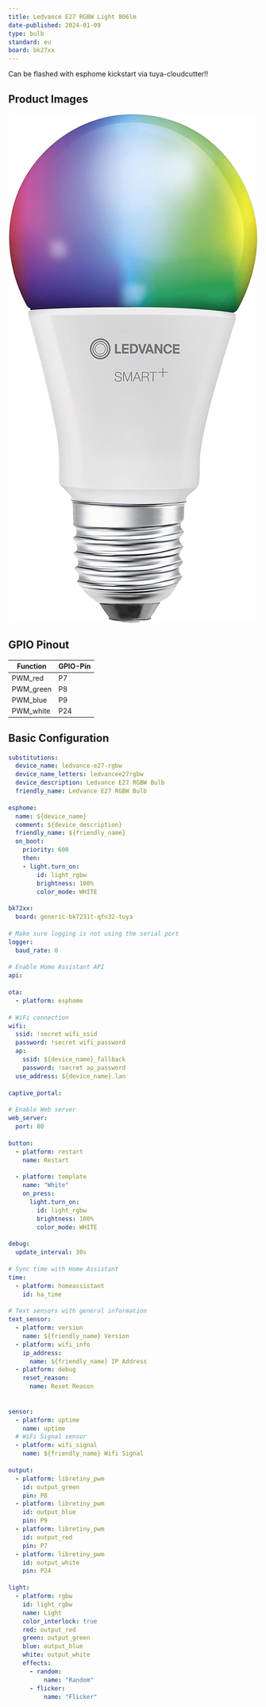 ```yaml
---
title: Ledvance E27 RGBW Light ‎806lm
date-published: 2024-01-09
type: bulb
standard: eu
board: bk27xx
---
```


Can be flashed with esphome kickstart via tuya-cloudcutter!!

## Product Images

![Ledvance E27 RGBW Light](ledvance-e27-rgbw.jpg "Ledvance E27 RGBW Light")

## GPIO Pinout

| Function   | GPIO-Pin |
| ---------- | -------- |
| PWM_red    | P7       |
| PWM_green  | P8       |
| PWM_blue   | P9       |
| PWM_white  | P24      |

## Basic Configuration

```yaml
substitutions:
  device_name: ledvance-e27-rgbw
  device_name_letters: ledvancee27rgbw
  device_description: Ledvance E27 RGBW Bulb
  friendly_name: Ledvance E27 RGBW Bulb

esphome:
  name: ${device_name}
  comment: ${device_description}
  friendly_name: ${friendly_name}
  on_boot:
    priority: 600
    then:
    - light.turn_on:
        id: light_rgbw
        brightness: 100%
        color_mode: WHITE

bk72xx:
  board: generic-bk7231t-qfn32-tuya

# Make sure logging is not using the serial port
logger:
  baud_rate: 0
  
# Enable Home Assistant API
api:

ota:
  - platform: esphome
      
# WiFi connection
wifi:
  ssid: !secret wifi_ssid
  password: !secret wifi_password
  ap:
    ssid: ${device_name}_fallback
    password: !secret ap_password
  use_address: ${device_name}.lan

captive_portal:

# Enable Web server
web_server:
  port: 80

button:
  - platform: restart
    name: Restart

  - platform: template
    name: "White"
    on_press:
      light.turn_on:
        id: light_rgbw
        brightness: 100%
        color_mode: WHITE

debug:
  update_interval: 30s

# Sync time with Home Assistant
time:
  - platform: homeassistant
    id: ha_time

# Text sensors with general information
text_sensor:
  - platform: version
    name: ${friendly_name} Version
  - platform: wifi_info
    ip_address:
      name: ${friendly_name} IP Address
  - platform: debug
    reset_reason:
      name: Reset Reason


sensor:
  - platform: uptime
    name: uptime
  # WiFi Signal sensor
  - platform: wifi_signal
    name: ${friendly_name} Wifi Signal

output:
  - platform: libretiny_pwm
    id: output_green
    pin: P8
  - platform: libretiny_pwm
    id: output_blue
    pin: P9
  - platform: libretiny_pwm
    id: output_red
    pin: P7
  - platform: libretiny_pwm
    id: output_white
    pin: P24

light:
  - platform: rgbw
    id: light_rgbw
    name: Light
    color_interlock: true
    red: output_red
    green: output_green
    blue: output_blue
    white: output_white
    effects:
      - random: 
          name: "Random"
      - flicker: 
          name: "Flicker"
```

